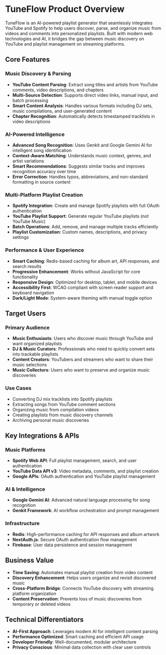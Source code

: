 # TuneFlow Product Overview

TuneFlow is an AI-powered playlist generator that seamlessly integrates YouTube and Spotify to help users discover, parse, and organize music from videos and comments into personalized playlists. Built with modern web technologies and AI, it bridges the gap between music discovery on YouTube and playlist management on streaming platforms.

## Core Features

### Music Discovery & Parsing
- **YouTube Content Parsing**: Extract song titles and artists from YouTube comments, video descriptions, and chapters
- **Multi-Source Detection**: Supports direct video links, manual input, and batch processing
- **Smart Content Analysis**: Handles various formats including DJ sets, music compilations, and user-generated content
- **Chapter Recognition**: Automatically detects timestamped tracklists in video descriptions

### AI-Powered Intelligence
- **Advanced Song Recognition**: Uses Genkit and Google Gemini AI for intelligent song identification
- **Context-Aware Matching**: Understands music context, genres, and artist variations
- **Smart Recommendations**: Suggests similar tracks and improves recognition accuracy over time
- **Error Correction**: Handles typos, abbreviations, and non-standard formatting in source content

### Multi-Platform Playlist Creation
- **Spotify Integration**: Create and manage Spotify playlists with full OAuth authentication
- **YouTube Playlist Support**: Generate regular YouTube playlists (not YouTube Music)
- **Batch Operations**: Add, remove, and manage multiple tracks efficiently
- **Playlist Customization**: Custom names, descriptions, and privacy settings

### Performance & User Experience
- **Smart Caching**: Redis-based caching for album art, API responses, and search results
- **Progressive Enhancement**: Works without JavaScript for core functionality
- **Responsive Design**: Optimized for desktop, tablet, and mobile devices
- **Accessibility First**: WCAG compliant with screen reader support and keyboard navigation
- **Dark/Light Mode**: System-aware theming with manual toggle option

## Target Users

### Primary Audience
- **Music Enthusiasts**: Users who discover music through YouTube and want organized playlists
- **DJ & Music Curators**: Professionals who need to quickly convert sets into trackable playlists
- **Content Creators**: YouTubers and streamers who want to share their music selections
- **Music Collectors**: Users who want to preserve and organize music discoveries

### Use Cases
- Converting DJ mix tracklists into Spotify playlists
- Extracting songs from YouTube comment sections
- Organizing music from compilation videos
- Creating playlists from music discovery channels
- Archiving personal music discoveries

## Key Integrations & APIs

### Music Platforms
- **Spotify Web API**: Full playlist management, search, and user authentication
- **YouTube Data API v3**: Video metadata, comments, and playlist creation
- **Google APIs**: OAuth authentication and YouTube playlist management

### AI & Intelligence
- **Google Gemini AI**: Advanced natural language processing for song recognition
- **Genkit Framework**: AI workflow orchestration and prompt management

### Infrastructure
- **Redis**: High-performance caching for API responses and album artwork
- **NextAuth.js**: Secure OAuth authentication flow management
- **Firebase**: User data persistence and session management

## Business Value
- **Time Saving**: Automates manual playlist creation from video content
- **Discovery Enhancement**: Helps users organize and revisit discovered music
- **Cross-Platform Bridge**: Connects YouTube discovery with streaming platform organization
- **Content Preservation**: Prevents loss of music discoveries from temporary or deleted videos

## Technical Differentiators
- **AI-First Approach**: Leverages modern AI for intelligent content parsing
- **Performance Optimized**: Smart caching and efficient API usage
- **Developer Friendly**: Well-documented, modular architecture
- **Privacy Conscious**: Minimal data collection with clear user controls